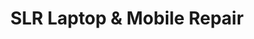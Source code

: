 ---
title: "SLR Laptop & Mobile Repair"
url: /croydon/slr-laptop-und-mobile-repair/
shop: Computer
---